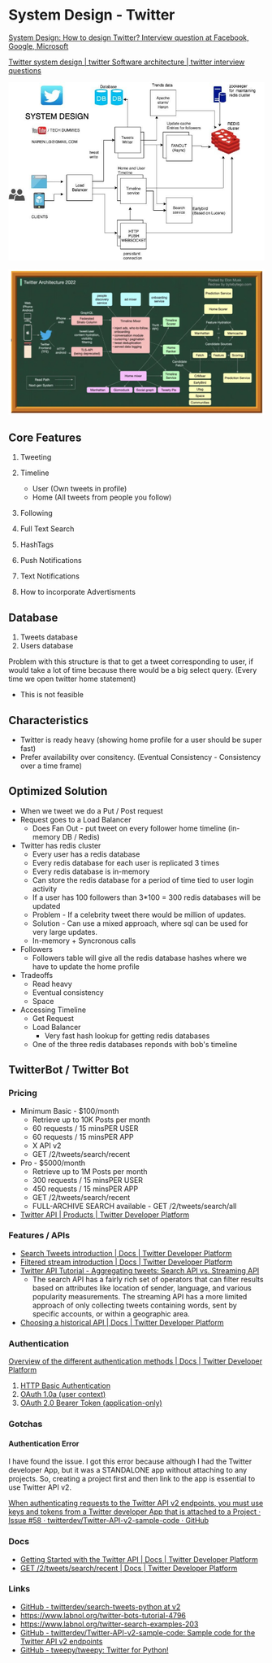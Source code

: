 # System Design - Twitter

[System Design: How to design Twitter? Interview question at Facebook, Google, Microsoft](https://www.youtube.com/watch?v=KmAyPUv9gOY)

[Twitter system design | twitter Software architecture | twitter interview questions](https://www.youtube.com/watch?v=wYk0xPP_P_8)

![image](../../media/System-Design-Twitter-image1.jpg)

![Twitter Architecture 2022](../../media/Screenshot%202024-06-26%20at%204.16.42%20PM.jpg)

## Core Features

1. Tweeting
2. Timeline
    - User (Own tweets in profile)
    - Home (All tweets from people you follow)

3. Following
4. Full Text Search
5. HashTags
6. Push Notifications
7. Text Notifications
8. How to incorporate Advertisments

## Database

1. Tweets database
2. Users database

Problem with this structure is that to get a tweet corresponding to user, if would take a lot of time because there would be a big select query. (Every time we open twitter home statement)

- This is not feasible

## Characteristics

- Twitter is ready heavy (showing home profile for a user should be super fast)
- Prefer availability over consitency. (Eventual Consistency - Consistency over a time frame)

## Optimized Solution

- When we tweet we do a Put / Post request
- Request goes to a Load Balancer
    - Does Fan Out - put tweet on every follower home timeline (in-memory DB / Redis)
- Twitter has redis cluster
    - Every user has a redis database
    - Every redis database for each user is replicated 3 times
    - Every redis database is in-memory
    - Can store the redis database for a period of time tied to user login activity
    - If a user has 100 followers than 3*100 = 300 redis databases will be updated
    - Problem - If a celebrity tweet there would be million of updates.
    - Solution - Can use a mixed approach, where sql can be used for very large updates.
    - In-memory + Syncronous calls
- Followers
    - Followers table will give all the redis database hashes where we have to update the home profile
- Tradeoffs
    - Read heavy
    - Eventual consistency
    - Space
- Accessing Timeline
    - Get Request
    - Load Balancer
        - Very fast hash lookup for getting redis databases
    - One of the three redis databases reponds with bob's timeline

## TwitterBot / Twitter Bot

### Pricing

- Minimum Basic - $100/month
	- Retrieve up to 10K Posts per month
	- 60 requests / 15 minsPER USER
	- 60 requests / 15 minsPER APP
	- X API v2
	- GET /2/tweets/search/recent
- Pro - $5000/month
	- Retrieve up to 1M Posts per month
	- 300 requests / 15 minsPER USER
	- 450 requests / 15 minsPER APP
	- GET /2/tweets/search/recent
	- FULL-ARCHIVE SEARCH available - GET /2/tweets/search/all
- [Twitter API | Products | Twitter Developer Platform](https://developer.twitter.com/en/products/twitter-api)

### Features / APIs

- [Search Tweets introduction | Docs | Twitter Developer Platform](https://developer.twitter.com/en/docs/twitter-api/tweets/search/introduction)
- [Filtered stream introduction | Docs | Twitter Developer Platform](https://developer.twitter.com/en/docs/twitter-api/tweets/filtered-stream/introduction)
- [Twitter API Tutorial - Aggregating tweets: Search API vs. Streaming API](http://140dev.com/twitter-api-programming-tutorials/aggregating-tweets-search-api-vs-streaming-api/#:~:text=The%20search%20API%20has%20a,or%20within%20a%20geographic%20area)
	- The search API has a fairly rich set of operators that can filter results based on attributes like location of sender, language, and various popularity measurements. The streaming API has a more limited approach of only collecting tweets containing words, sent by specific accounts, or within a geographic area.
- [Choosing a historical API | Docs | Twitter Developer Platform](https://developer.twitter.com/en/docs/tutorials/choosing-historical-api)

### Authentication

[Overview of the different authentication methods | Docs | Twitter Developer Platform](https://developer.twitter.com/en/docs/tutorials/authenticating-with-twitter-api-for-enterprise/authentication-method-overview)

1. [HTTP Basic Authentication](https://developer.twitter.com/en/docs/tutorials/authenticating-with-twitter-api-for-enterprise/authentication-method-overview#http-basic-authentication)
2. [OAuth 1.0a (user context)](https://developer.twitter.com/en/docs/tutorials/authenticating-with-twitter-api-for-enterprise/authentication-method-overview#oauth1.0a)
3. [OAuth 2.0 Bearer Token (application-only)](https://developer.twitter.com/en/docs/tutorials/authenticating-with-twitter-api-for-enterprise/authentication-method-overview#oauth2.0)

### Gotchas

#### Authentication Error

I have found the issue. I got this error because although I had the Twitter developer App, but it was a STANDALONE app without attaching to any projects.
So, creating a project first and then link to the app is essential to use Twitter API v2.

[When authenticating requests to the Twitter API v2 endpoints, you must use keys and tokens from a Twitter developer App that is attached to a Project · Issue #58 · twitterdev/Twitter-API-v2-sample-code · GitHub](https://github.com/twitterdev/Twitter-API-v2-sample-code/issues/58)

### Docs

- [Getting Started with the Twitter API | Docs | Twitter Developer Platform](https://developer.twitter.com/en/docs/twitter-api/getting-started/about-twitter-api)
- [GET /2/tweets/search/recent | Docs | Twitter Developer Platform](https://developer.twitter.com/en/docs/twitter-api/tweets/search/api-reference/get-tweets-search-recent)

### Links

- [GitHub - twitterdev/search-tweets-python at v2](https://github.com/twitterdev/search-tweets-python/tree/v2)
- https://www.labnol.org/twitter-bots-tutorial-4796
- https://www.labnol.org/twitter-search-examples-203
- [GitHub - twitterdev/Twitter-API-v2-sample-code: Sample code for the Twitter API v2 endpoints](https://github.com/twitterdev/Twitter-API-v2-sample-code)
- [GitHub - tweepy/tweepy: Twitter for Python!](https://github.com/tweepy/tweepy)
